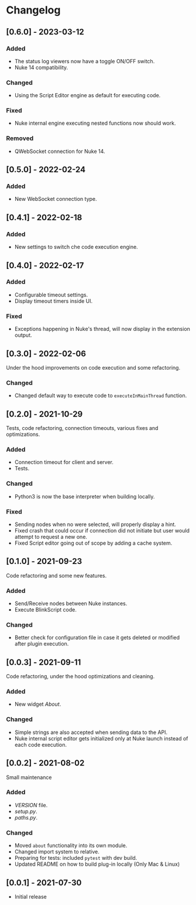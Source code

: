 # Changelog

## [0.6.0] - 2023-03-12

### Added

* The status log viewers now have a toggle ON/OFF switch.
* Nuke 14 compatibility.

### Changed

* Using the Script Editor engine as default for executing code.

### Fixed

* Nuke internal engine executing nested functions now should work.

### Removed

* QWebSocket connection for Nuke 14.

## [0.5.0] - 2022-02-24

### Added

* New WebSocket connection type.

## [0.4.1] - 2022-02-18

### Added

* New settings to switch che code execution engine.

## [0.4.0] - 2022-02-17

### Added

* Configurable timeout settings.
* Display timeout timers inside UI.

### Fixed

* Exceptions happening in Nuke's thread, will now display in the extension output.

## [0.3.0] - 2022-02-06

Under the hood improvements on code execution and some refactoring.

### Changed

* Changed default way to execute code to `executeInMainThread` function.

## [0.2.0] - 2021-10-29

Tests, code refactoring, connection timeouts, various fixes and optimizations.

### Added

* Connection timeout for client and server.
* Tests.

### Changed

* Python3 is now the base interpreter when building locally.

### Fixed

* Sending nodes when no were selected, will properly display a hint.
* Fixed crash that could occur if connection did not initiate but user would attempt to request a new one.
* Fixed Script editor going out of scope by adding a cache system.

## [0.1.0] - 2021-09-23

Code refactoring and some new features.

### Added

* Send/Receive nodes between Nuke instances.
* Execute BlinkScript code.

### Changed

* Better check for configuration file in case it gets deleted or modified after plugin execution.

## [0.0.3] - 2021-09-11

Code refactoring, under the hood optimizations and cleaning.

### Added

* New widget _About_.

### Changed

* Simple strings are also accepted when sending data to the API.
* Nuke internal script editor gets initialized only at Nuke launch instead of each code execution.

## [0.0.2] - 2021-08-02

Small maintenance

### Added

* _VERSION_ file.
* _setup.py_.
* _paths.py_.

### Changed

* Moved `about` functionality into its own module.
* Changed import system to relative.
* Preparing for tests: included `pytest` with dev build.
* Updated README on how to build plug-in locally (Only Mac & Linux)

## [0.0.1] - 2021-07-30

* Initial release
